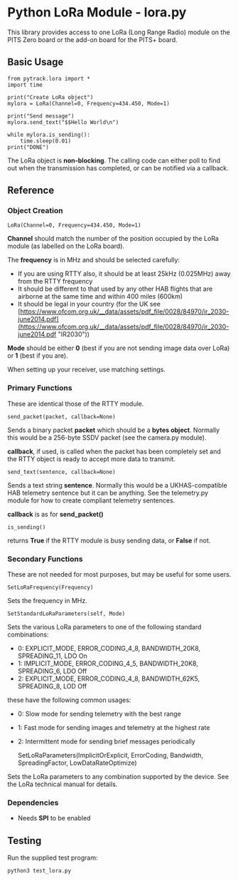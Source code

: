 # Python LoRa Module - lora.py

This library provides access to one LoRa (Long Range Radio) module on the PITS Zero board or the add-on board for the PITS+ board.

## Basic Usage

	from pytrack.lora import *
	import time

	print("Create LoRa object")
	mylora = LoRa(Channel=0, Frequency=434.450, Mode=1)

	print("Send message")
	mylora.send_text("$$Hello World\n")

	while mylora.is_sending():
		time.sleep(0.01)
	print("DONE")

The LoRa object is **non-blocking**.  The calling code can either poll to find out when the transmission has completed, or can be notified via a callback.

## Reference

### Object Creation

	LoRa(Channel=0, Frequency=434.450, Mode=1)

**Channel** should match the number of the position occupied by the LoRa module (as labelled on the LoRa board).

The **frequency** is in MHz and should be selected carefully:

- If you are using RTTY also, it should be at least 25kHz (0.025MHz) away from the RTTY frequency
- It should be different to that used by any other HAB flights that are airborne at the same time and within 400 miles (600km)
- It should be legal in your country (for the UK see [https://www.ofcom.org.uk/__data/assets/pdf_file/0028/84970/ir_2030-june2014.pdf](https://www.ofcom.org.uk/__data/assets/pdf_file/0028/84970/ir_2030-june2014.pdf "IR2030"))

**Mode** should be either **0** (best if you are not sending image data over LoRa) or **1** (best if you are).

When setting up your receiver, use matching settings.

### Primary Functions

These are identical those of the RTTY module.

	send_packet(packet, callback=None)

Sends a binary packet **packet** which should be a **bytes object**.  Normally this would be a 256-byte SSDV packet (see the camera.py module).

**callback**, if used, is called when the packet has been completely set and the RTTY object is ready to accept more data to transmit.

	send_text(sentence, callback=None)

Sends a text string **sentence**.  Normally this would be a UKHAS-compatible HAB telemetry sentence but it can be anything.  See the telemetry.py module for how to create compliant telemetry sentences.

**callback** is as for **send_packet()**

	is_sending()

returns **True** if the RTTY module is busy sending data, or **False** if not.

### Secondary Functions

These are not needed for most purposes, but may be useful for some users.

	SetLoRaFrequency(Frequency)

Sets the frequency in MHz.

	SetStandardLoRaParameters(self, Mode)

Sets the various LoRa parameters to one of the following standard combinations:

- 0: EXPLICIT_MODE, ERROR_CODING_4_8, BANDWIDTH_20K8, SPREADING_11, LDO On
- 1: IMPLICIT_MODE, ERROR_CODING_4_5, BANDWIDTH_20K8, SPREADING_6, LDO Off
- 2: EXPLICIT_MODE, ERROR_CODING_4_8, BANDWIDTH_62K5, SPREADING_8, LOD Off

these have the following common usages:

- 0: Slow mode for sending telemetry with the best range
- 1: Fast mode for sending images and telemetry at the highest rate
- 2: Intermittent mode for sending brief messages periodically

	 SetLoRaParameters(ImplicitOrExplicit, ErrorCoding, Bandwidth, SpreadingFactor, LowDataRateOptimize)

Sets the LoRa parameters to any combination supported by the device.  See the LoRa technical manual for details.

### Dependencies

- Needs **SPI** to be enabled

## Testing

Run the supplied test program:

	python3 test_lora.py
